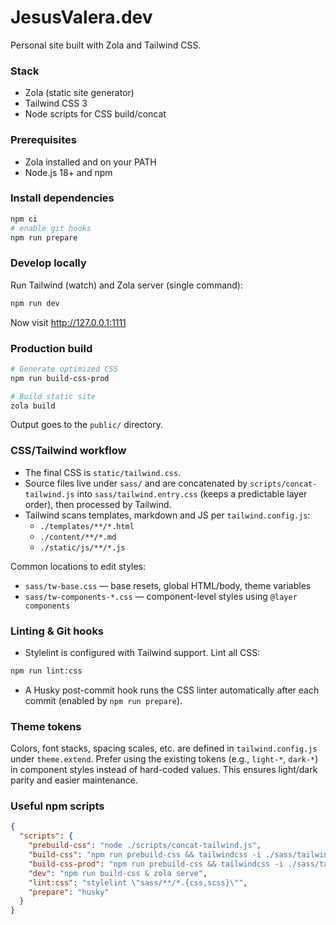 # JesusValera.dev

Personal site built with Zola and Tailwind CSS.

### Stack
- Zola (static site generator)
- Tailwind CSS 3
- Node scripts for CSS build/concat

### Prerequisites
- Zola installed and on your PATH
- Node.js 18+ and npm

### Install dependencies
```bash
npm ci
# enable git hooks
npm run prepare
```

### Develop locally
Run Tailwind (watch) and Zola server (single command):
```bash
npm run dev
```
Now visit http://127.0.0.1:1111

### Production build
```bash
# Generate optimized CSS
npm run build-css-prod

# Build static site
zola build
```
Output goes to the `public/` directory.

### CSS/Tailwind workflow
- The final CSS is `static/tailwind.css`.
- Source files live under `sass/` and are concatenated by `scripts/concat-tailwind.js` into `sass/tailwind.entry.css` (keeps a predictable layer order), then processed by Tailwind.
- Tailwind scans templates, markdown and JS per `tailwind.config.js`:
  - `./templates/**/*.html`
  - `./content/**/*.md`
  - `./static/js/**/*.js`

Common locations to edit styles:
- `sass/tw-base.css` — base resets, global HTML/body, theme variables
- `sass/tw-components-*.css` — component-level styles using `@layer components`

### Linting & Git hooks
- Stylelint is configured with Tailwind support. Lint all CSS:
```bash
npm run lint:css
```
- A Husky post-commit hook runs the CSS linter automatically after each commit (enabled by `npm run prepare`).

### Theme tokens
Colors, font stacks, spacing scales, etc. are defined in `tailwind.config.js` under `theme.extend`. Prefer using the existing tokens (e.g., `light-*`, `dark-*`) in component styles instead of hard-coded values. This ensures light/dark parity and easier maintenance.

### Useful npm scripts
```json
{
  "scripts": {
    "prebuild-css": "node ./scripts/concat-tailwind.js",
    "build-css": "npm run prebuild-css && tailwindcss -i ./sass/tailwind.entry.css -o ./static/tailwind.css --watch",
    "build-css-prod": "npm run prebuild-css && tailwindcss -i ./sass/tailwind.entry.css -o ./static/tailwind.css --minify",
    "dev": "npm run build-css & zola serve",
    "lint:css": "stylelint \"sass/**/*.{css,scss}\"",
    "prepare": "husky"
  }
}
```
